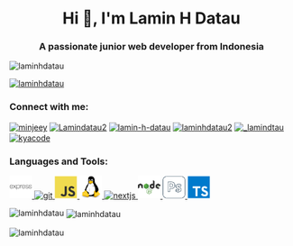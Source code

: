 <h1 align="center">Hi 👋, I'm Lamin H Datau</h1>
<h3 align="center">A passionate junior web developer from Indonesia</h3>

<p align="left"> <img src="https://komarev.com/ghpvc/?username=laminhdatau&label=Profile%20views&color=0e75b6&style=flat" alt="laminhdatau" /> </p>

<p align="left"> <a href="https://github.com/ryo-ma/github-profile-trophy"><img src="https://github-profile-trophy.vercel.app/?username=laminhdatau" alt="laminhdatau" /></a> </p>

<h3 align="left">Connect with me:</h3>
<p align="left">
<a href="https://dev.to/minjeey" target="blank"><img align="center" src="https://raw.githubusercontent.com/rahuldkjain/github-profile-readme-generator/master/src/images/icons/Social/devto.svg" alt="minjeey" height="30" width="40" /></a>
<a href="https://twitter.com/Lamindatau2" target="blank"><img align="center" src="https://raw.githubusercontent.com/rahuldkjain/github-profile-readme-generator/master/src/images/icons/Social/twitter.svg" alt="Lamindatau2" height="30" width="40" /></a>
<a href="https://linkedin.com/in/lamin-h-datau" target="blank"><img align="center" src="https://raw.githubusercontent.com/rahuldkjain/github-profile-readme-generator/master/src/images/icons/Social/linked-in-alt.svg" alt="lamin-h-datau" height="30" width="40" /></a>
<a href="https://fb.com/laminhdatau2" target="blank"><img align="center" src="https://raw.githubusercontent.com/rahuldkjain/github-profile-readme-generator/master/src/images/icons/Social/facebook.svg" alt="laminhdatau2" height="30" width="40" /></a>
<a href="https://instagram.com/_lamindtau" target="blank"><img align="center" src="https://raw.githubusercontent.com/rahuldkjain/github-profile-readme-generator/master/src/images/icons/Social/instagram.svg" alt="_lamindtau" height="30" width="40" /></a>
<a href="https://www.youtube.com/c/kyacode" target="blank"><img align="center" src="https://raw.githubusercontent.com/rahuldkjain/github-profile-readme-generator/master/src/images/icons/Social/youtube.svg" alt="kyacode" height="30" width="40" /></a>
</p>

<h3 align="left">Languages and Tools:</h3>
<p align="left"> <a href="https://expressjs.com" target="_blank" rel="noreferrer"> <img src="https://raw.githubusercontent.com/devicons/devicon/master/icons/express/express-original-wordmark.svg" alt="express" width="40" height="40"/> </a> <a href="https://git-scm.com/" target="_blank" rel="noreferrer"> <img src="https://www.vectorlogo.zone/logos/git-scm/git-scm-icon.svg" alt="git" width="40" height="40"/> </a> <a href="https://developer.mozilla.org/en-US/docs/Web/JavaScript" target="_blank" rel="noreferrer"> <img src="https://raw.githubusercontent.com/devicons/devicon/master/icons/javascript/javascript-original.svg" alt="javascript" width="40" height="40"/> </a> <a href="https://www.linux.org/" target="_blank" rel="noreferrer"> <img src="https://raw.githubusercontent.com/devicons/devicon/master/icons/linux/linux-original.svg" alt="linux" width="40" height="40"/> </a> <a href="https://nextjs.org/" target="_blank" rel="noreferrer"> <img src="https://cdn.worldvectorlogo.com/logos/nextjs-2.svg" alt="nextjs" width="40" height="40"/> </a> <a href="https://nodejs.org" target="_blank" rel="noreferrer"> <img src="https://raw.githubusercontent.com/devicons/devicon/master/icons/nodejs/nodejs-original-wordmark.svg" alt="nodejs" width="40" height="40"/> </a> <a href="https://www.photoshop.com/en" target="_blank" rel="noreferrer"> <img src="https://raw.githubusercontent.com/devicons/devicon/master/icons/photoshop/photoshop-line.svg" alt="photoshop" width="40" height="40"/> </a> <a href="https://www.typescriptlang.org/" target="_blank" rel="noreferrer"> <img src="https://raw.githubusercontent.com/devicons/devicon/master/icons/typescript/typescript-original.svg" alt="typescript" width="40" height="40"/> </a> </p>

<p><img align="left" src="https://github-readme-stats.vercel.app/api/top-langs?username=laminhdatau&show_icons=true&locale=en&layout=compact" alt="laminhdatau" /></p>

<p>&nbsp;<img align="center" src="https://github-readme-stats.vercel.app/api?username=laminhdatau&show_icons=true&locale=en" alt="laminhdatau" /></p>

<p><img align="center" src="https://github-readme-streak-stats.herokuapp.com/?user=laminhdatau&" alt="laminhdatau" /></p>
